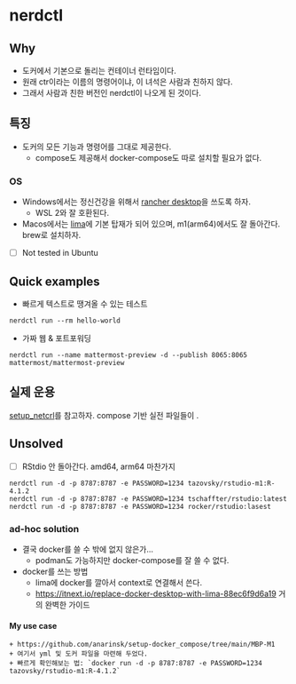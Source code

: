 # nerdctl 

## Why 

- 도커에서 기본으로 돌리는 컨테이너 런타임이다. 
- 원래 ctr이라는 이름의 명령어이냐, 이 녀석은 사람과 친하지 않다. 
- 그래서 사람과 친한 버전인 nerdctl이 나오게 된 것이다. 

## 특징 

- 도커의 모든 기능과 명령어를 그대로 제공한다. 
    + compose도 제공해서 docker-compose도 따로 설치할 필요가 없다. 

### OS 

- Windows에서는 정신건강을 위해서 [rancher desktop](https://rancherdesktop.io/)을 쓰도록 하자. 
    + WSL 2와 잘 호환된다. 
- Macos에서는 [lima](https://github.com/lima-vm/lima)에 기본 탑재가 되어 있으며, m1(arm64)에서도 잘 돌아간다. brew로 설치하자. 
- [ ] Not tested in Ubuntu 

##  Quick examples 

- 빠르게 텍스트로 땡겨올 수 있는 테스트 

```shell
nerdctl run --rm hello-world
```
- 가짜 웹 & 포트포워딩 

```shell
nerdctl run --name mattermost-preview -d --publish 8065:8065 mattermost/mattermost-preview
```

## 실제 운용 

[setup_netcrl](https://github.com/anarinsk/setup_nerdctl)를 참고하자. compose 기반 실전 파일들이 . 

## Unsolved 

- [ ] RStdio 안 돌아간다. amd64, arm64 마찬가지 

```shell
nerdctl run -d -p 8787:8787 -e PASSWORD=1234 tazovsky/rstudio-m1:R-4.1.2
nerdctl run -d -p 8787:8787 -e PASSWORD=1234 tschaffter/rstudio:latest
nerdctl run -d -p 8787:8787 -e PASSWORD=1234 rocker/rstudio:lasest
```

### ad-hoc solution 

- 결국 docker를 쓸 수 밖에 없지 않은가...
    + podman도 가능하지만 docker-compose를 잘 쓸 수 없다. 
- docker를 쓰는 방법 
    + lima에 docker를 깔아서 context로 연결해서 쓴다. 
    + https://itnext.io/replace-docker-desktop-with-lima-88ec6f9d6a19 거의 완벽한 가이드 

#### My use case 
    + https://github.com/anarinsk/setup-docker_compose/tree/main/MBP-M1
    + 여기서 yml 및 도커 파일을 마련해 두었다. 
    + 빠르게 확인해보는 법: `docker run -d -p 8787:8787 -e PASSWORD=1234 tazovsky/rstudio-m1:R-4.1.2` 